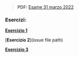 > **PDF:** [Esame 31 marzo 2022](/Esami/2022/esameMarzo2022_conSol.pdf)

### Esercizi:

[**Esercizio 1**](/../../issues/24)

[**Esercizio 2**](issue file path)

[**Esercizio 3**](/../../issues/75)
